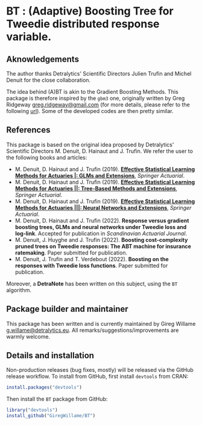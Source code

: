 # BT : (Adaptive) Boosting Tree for Tweedie distributed response variable.

## Aknowledgements

The author thanks Detralytics' Scientific Directors Julien Trufin and Michel Denuit for the close collaboration.

The idea behind (A)BT is akin to the Gradient Boosting Methods. 
This package is therefore inspired by the `gbm3` one, originally written by Greg Ridgeway <greg.ridgeway@gmail.com> (for more details, please refer to the following [url](https://github.com/gbm-developers/gbm3)).
Some of the developed codes are then pretty similar.

## References

This package is based on the original idea proposed by Detralytics' Scientific Directors M. Denuit, D. Hainaut and J. Trufin. We refer the user to the following
books and articles:

* M. Denuit, D. Hainaut and J. Trufin (2019). [**Effective Statistical Learning Methods for Actuaries |: GLMs and Extensions**](https://link.springer.com/book/10.1007/978-3-030-25820-7), *Springer Actuarial*.
* M. Denuit, D. Hainaut and J. Trufin (2019). [**Effective Statistical Learning Methods for Actuaries ||: Tree-Based Methods and Extensions**](https://link.springer.com/book/10.1007/978-3-030-57556-4), *Springer Actuarial*.
* M. Denuit, D. Hainaut and J. Trufin (2019). [**Effective Statistical Learning Methods for Actuaries |||: Neural Networks and Extensions**](https://link.springer.com/book/10.1007/978-3-030-25827-6), *Springer Actuarial*.
* M. Denuit, D. Hainaut and J. Trufin (2022). **Response versus gradient boosting trees, GLMs and neural networks under Tweedie loss and log-link**. 
Accepted for publication in *Scandinavian Actuarial Journal*.
* M. Denuit, J. Huyghe and J. Trufin (2022). **Boosting cost-complexity pruned trees on Tweedie responses: The ABT machine for insurance ratemaking**.
Paper submitted for publication.
* M. Denuit, J. Trufin and T. Verdebout (2022). **Boosting on the responses with Tweedie loss functions**. Paper submitted for publication.

Moreover, a **DetraNote** has been written on this subject, using the `BT` algorithm.

## Package builder and maintainer

This package has been written and is currently maintained by Gireg Willame <g.willame@detralytics.eu>.
All remarks/suggestions/improvements are warmly welcome.

## Details and installation

Non-production releases (bug fixes, mostly) will be released via the GitHub
release workflow. To install from GitHub, first install `devtools` from CRAN:

```r
install.packages("devtools")
```

Then install the `BT` package from GitHub:

```r
library("devtools")
install_github("GiregWillame/BT")
```
